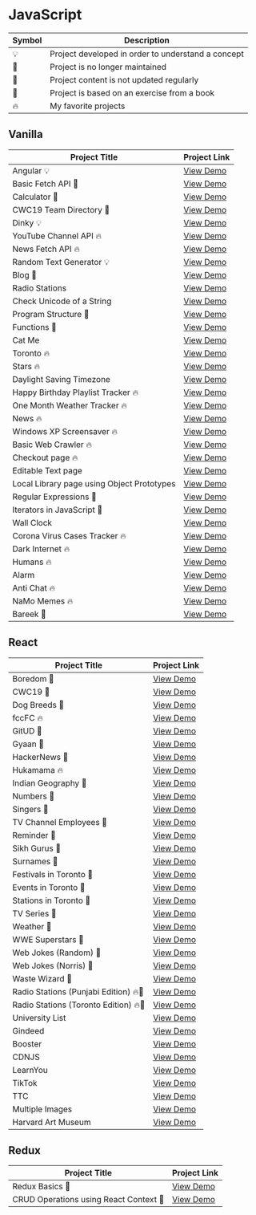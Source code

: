 # JavaScript

| Symbol | Description                                        |
| ------ | -------------------------------------------------- |
| 💡     | Project developed in order to understand a concept |
| 📕     | Project is no longer maintained                    |
| 👶     | Project content is not updated regularly           |
| 📝     | Project is based on an exercise from a book        |
| 🔥     | My favorite projects                               |

## Vanilla

| Project Title                              | Project Link                                                             |
| ------------------------------------------ | ------------------------------------------------------------------------ |
| Angular 💡                                 | [View Demo](https://crudinangularjs.netlify.app)                         |
| Basic Fetch API 📕                         | [View Demo](https://tpkahlon.github.io/javascript/basic-fetch-api)       |
| Calculator 📕                              | [View Demo](https://tpkahlon.github.io/javascript/calculator)            |
| CWC19 Team Directory 📕                    | [View Demo](https://cwctd.netlify.app)                                   |
| Dinky 💡                                   | [View Demo](https://tpkahlon.github.io/javascript/dinky)                 |
| YouTube Channel API 🔥                     | [View Demo](https://jaanmahal.netlify.app)                               |
| News Fetch API 🔥                          | [View Demo](https://tpkahlon.github.io/javascript/news-fetch-api)        |
| Random Text Generator 💡                   | [View Demo](https://tpkahlon.github.io/javascript/random-text-generator) |
| Blog 👶                                    | [View Demo](https://satrangi.netlify.app)                                |
| Radio Stations                             | [View Demo](https://tpkahlon.github.io/javascript/radio-app)             |
| Check Unicode of a String                  | [View Demo](https://tpkahlon.github.io/javascript/check-unicode)         |
| Program Structure 📝                       | [View Demo](https://tpkahlon.github.io/javascript/program-structure)     |
| Functions 📝                               | [View Demo](https://tpkahlon.github.io/javascript/functions)             |
| Cat Me                                     | [View Demo](https://tpkahlon.github.io/javascript/cat-gallery)           |
| Toronto 🔥                                 | [View Demo](https://tpkahlon.github.io/javascript/toronto)               |
| Stars 🔥                                   | [View Demo](https://tpkahlon.github.io/javascript/stars)                 |
| Daylight Saving Timezone                   | [View Demo](https://tpkahlon.github.io/javascript/1)                     |
| Happy Birthday Playlist Tracker 🔥         | [View Demo](https://hbdsongs.netlify.app)                                |
| One Month Weather Tracker 🔥               | [View Demo](https://tpkahlon.github.io/javascript/3)                     |
| News 🔥                                    | [View Demo](https://tpkahlon.github.io/javascript/21)                    |
| Windows XP Screensaver 🔥                  | [View Demo](https://tpkahlon.github.io/javascript/15)                    |
| Basic Web Crawler 🔥                       | [View Demo](https://tpkahlon.github.io/javascript/16)                    |
| Checkout page 🔥                           | [View Demo](https://tpkahlon.github.io/javascript/17)                    |
| Editable Text page                         | [View Demo](https://tpkahlon.github.io/javascript/18)                    |
| Local Library page using Object Prototypes | [View Demo](https://tpkahlon.github.io/javascript/19)                    |
| Regular Expressions 📝                     | [View Demo](https://tpkahlon.github.io/javascript/22)                    |
| Iterators in JavaScript 📝                 | [View Demo](https://tpkahlon.github.io/javascript/24)                    |
| Wall Clock                                 | [View Demo](https://tpkahlon.github.io/javascript/25)                    |
| Corona Virus Cases Tracker 🔥              | [View Demo](https://tpkahlon.github.io/javascript/29)                    |
| Dark Internet 🔥                           | [View Demo](https://tpkahlon.github.io/javascript/26)                    |
| Humans 🔥                                  | [View Demo](https://tpkahlon.github.io/javascript/27A)                   |
| Alarm                                      | [View Demo](https://tpkahlon.github.io/javascript/23)                    |
| Anti Chat 🔥                               | [View Demo](https://tpkahlon.github.io/javascript/30)                    |
| NaMo Memes 🔥                              | [View Demo](https://tpkahlon.github.io/javascript/31)                    |
| Bareek 📝                                  | [View Demo](https://bareek.netlify.app)                                  |

## React

| Project Title                         | Project Link                                        |
| ------------------------------------- | --------------------------------------------------- |
| Boredom 📕                            | [View Demo](https://boredom.netlify.app)            |
| CWC19 📕                              | [View Demo](https://crudwithcwc19.netlify.app)      |
| Dog Breeds 📕                         | [View Demo](https://breedsofdogs.netlify.app)       |
| fccFC 🔥                              | [View Demo](https://fccfc.netlify.app)              |
| GitUD 📕                              | [View Demo](https://gitud.netlify.app)              |
| Gyaan 📕                              | [View Demo](https://gyaan.netlify.app)              |
| HackerNews 📕                         | [View Demo](https://top10hackernews.netlify.app)    |
| Hukamama 🔥                           | [View Demo](https://hukamnama.netlify.app/)         |
| Indian Geography 📕                   | [View Demo](https://indiangeography.netlify.app)    |
| Numbers 📕                            | [View Demo](https://numbersapi.netlify.app)         |
| Singers 📕                            | [View Demo](https://punjabitopten.netlify.app)      |
| TV Channel Employees 📕               | [View Demo](https://crudwithemployees.netlify.app)  |
| Reminder 📕                           | [View Demo](https://myreminders.netlify.app)        |
| Sikh Gurus 📕                         | [View Demo](https://sikhism.netlify.app)            |
| Surnames 📕                           | [View Demo](https://surnames.netlify.app)           |
| Festivals in Toronto 📕               | [View Demo](https://festivalsto.netlify.app)        |
| Events in Toronto 📕                  | [View Demo](https://eventsto.netlify.app)           |
| Stations in Toronto 📕                | [View Demo](https://stationsto.netlify.app)         |
| TV Series 📕                          | [View Demo](https://tvshowsapi.netlify.app/)        |
| Weather 📕                            | [View Demo](https://monthlyweather.netlify.app)     |
| WWE Superstars 📕                     | [View Demo](https://wwestars.netlify.app)           |
| Web Jokes (Random) 📕                 | [View Demo](https://morejokes.netlify.app)          |
| Web Jokes (Norris) 📕                 | [View Demo](https://jokesbychucknorris.netlify.app) |
| Waste Wizard 📕                       | [View Demo](https://wasteto.netlify.app)            |
| Radio Stations (Punjabi Edition) 🔥📕 | [View Demo](https://japji.netlify.app)              |
| Radio Stations (Toronto Edition) 🔥📕 | [View Demo](https://radioto.netlify.app)            |
| University List                       | [View Demo](https://universities.netlify.app)       |
| Gindeed                               | [View Demo](https://gindeed.netlify.app)            |
| Booster                               | [View Demo](https://boostmeup.netlify.app)          |
| CDNJS                                 | [View Demo](https://jscdn.netlify.app)              |
| LearnYou                              | [View Demo](https://learnyou.netlify.app)           |
| TikTok                                | [View Demo](https://tiktoks.netlify.app)            |
| TTC                                   | [View Demo](https://ttcinc.netlify.app)             |
| Multiple Images                       | [View Demo](https://multiple-images.netlify.app)    |
| Harvard Art Museum                    | [View Demo](https://harvard-art-museum.netlify.app) |

## Redux

| Project Title                          | Project Link                                             |
| -------------------------------------- | -------------------------------------------------------- |
| Redux Basics 📝                        | [View Demo](https://tpkahlon.github.io/javascript/redux) |
| CRUD Operations using React Context 📝 | [View Demo](https://react-context-crud.netlify.app)      |
